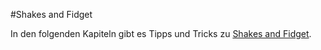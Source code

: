 #Shakes and Fidget

In den folgenden Kapiteln gibt es Tipps und Tricks zu [Shakes and Fidget](http://www.sfgame.de/).

<!--

##Events

| Event | Datum |
|-------|-------|
| Erfahrung Wochenende | 16/17 Mai 2015 |
| Episches Wochenende | 23/24 Mai 2015 |
| Gold Wochenende | 30/31 Mai 2015 |
| Pilz Wochenende | 6/7 Juni 2015 |
| Erfahrung Wochenende | 13/14 Juni 2015 |
| Gold Wochenende | 20/21 Juni 2015 |
| Pilz Wochenende | 27/28 Juni 2015 |
| Erfahrung Wochenende | 4/5 Juli 2015 |
| Episches Wochenende | 11/12 Juli 2015 |
| Gold Wochenende | 18/19 Juli 2015 |
| Pilz Wochenende | 25/26 Juli 2015 |

_Legende_:
- **Episches Wochenende**: Die Chance epische Gegenstände in den Läden zu finden ist erhöht (Ab Stufe 50 möglich)
- **Gold Wochenende**: Der Goldverdienst bei Abenteuern und bei der Stadtwache ist erhöht
- **Pilz Wochenende**: Bei Abenteuern gibt es eine höhere Chance Pilze zu finden
- **Erfahrung Wochenende**: Bei Abenteuern bekommt man mehr Erfahrung

-->
